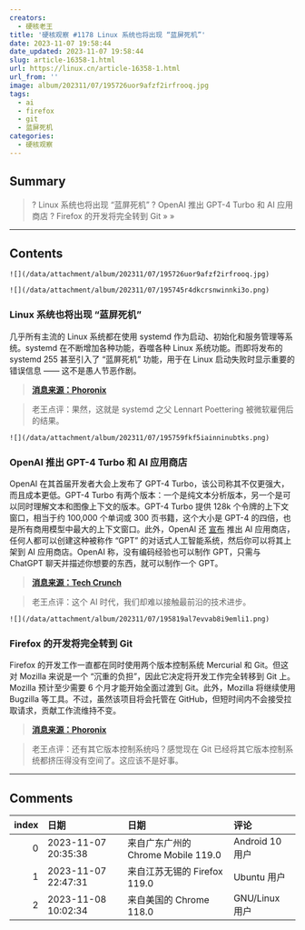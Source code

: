 ```yaml
---
creators:
  - 硬核老王
title: '硬核观察 #1178 Linux 系统也将出现 “蓝屏死机”'
date: 2023-11-07 19:58:44
date_updated: 2023-11-07 19:58:44
slug: article-16358-1.html
url: https://linux.cn/article-16358-1.html
url_from: ''
image: album/202311/07/195726uor9afzf2irfrooq.jpg
tags:
  - ai
  - firefox
  - git
  - 蓝屏死机
categories:
  - 硬核观察
---
```


## Summary

> ? Linux 系统也将出现 “蓝屏死机”
> ? OpenAI 推出 GPT-4 Turbo 和 AI 应用商店
> ? Firefox 的开发将完全转到 Git
> » 
> »

***

<!-- more -->

## Contents

`![](/data/attachment/album/202311/07/195726uor9afzf2irfrooq.jpg)`

`![](/data/attachment/album/202311/07/195745r4dkcrsnwinnki3o.png)`

### Linux 系统也将出现 “蓝屏死机”

几乎所有主流的 Linux 系统都在使用 systemd 作为启动、初始化和服务管理等系统。systemd 在不断增加各种功能，吞噬各种 Linux 系统功能。而即将发布的 systemd 255 甚至引入了 “蓝屏死机” 功能，用于在 Linux 启动失败时显示重要的错误信息 —— 这不是愚人节恶作剧。

> 
> **[消息来源：Phoronix](https://www.phoronix.com/news/systemd-255-rc1)**
> 
> 
> 

> 
> 老王点评：果然，这就是 systemd 之父 Lennart Poettering 被微软雇佣后的结果。
> 
> 
> 

`![](/data/attachment/album/202311/07/195759fkf5iainninubtks.png)`

### OpenAI 推出 GPT-4 Turbo 和 AI 应用商店

OpenAI 在其首届开发者大会上发布了 GPT-4 Turbo，该公司称其不仅更强大，而且成本更低。GPT-4 Turbo 有两个版本：一个是纯文本分析版本，另一个是可以同时理解文本和图像上下文的版本。GPT-4 Turbo 提供 128k 个令牌的上下文窗口，相当于约 100,000 个单词或 300 页书籍，这个大小是 GPT-4 的四倍，也是所有商用模型中最大的上下文窗口。此外，OpenAI 还 [宣布](https://techcrunch.com/2023/11/06/app-store-for-ai-build-your-own-gpt-and-sell-it-on-openais-gpt-store/) 推出 AI 应用商店，任何人都可以创建这种被称作 “GPT” 的对话式人工智能系统，然后你可以将其上架到 AI 应用商店。OpenAI 称，没有编码经验也可以制作 GPT，只需与 ChatGPT 聊天并描述你想要的东西，就可以制作一个 GPT。

> 
> **[消息来源：Tech Crunch](https://techcrunch.com/2023/11/06/openai-launches-gpt-4-turbo-and-launches-fine-tuning-program-for-gpt-4/)**
> 
> 
> 

> 
> 老王点评：这个 AI 时代，我们却难以接触最前沿的技术进步。
> 
> 
> 

`![](/data/attachment/album/202311/07/195819al7evvab8i9emli1.png)`

### Firefox 的开发将完全转到 Git

Firefox 的开发工作一直都在同时使用两个版本控制系统 Mercurial 和 Git。但这对 Mozilla 来说是一个 “沉重的负担”，因此它决定将开发工作完全转移到 Git 上。Mozilla 预计至少需要 6 个月才能开始全面过渡到 Git。此外，Mozilla 将继续使用 Bugzilla 等工具。不过，虽然该项目将会托管在 GitHub，但短时间内不会接受拉取请求，贡献工作流维持不变。

> 
> **[消息来源：Phoronix](https://www.phoronix.com/news/Firefox-Going-Git)**
> 
> 
> 

> 
> 老王点评：还有其它版本控制系统吗？感觉现在 Git 已经将其它版本控制系统都挤压得没有空间了。这应该不是好事。
> 
> 
>

***

## Comments

|   index | 日期                | 日期                                               | 评论                                                                                                                                                    |
|--------:|:--------------------|:---------------------------------------------------|:--------------------------------------------------------------------------------------------------------------------------------------------------------|
|       0 | 2023-11-07 20:35:38 | 来自广东广州的 Chrome Mobile 119.0|Android 10 用户 | systemd招致不少批评不是没有原因的。。。                                                                                                                 |
|       1 | 2023-11-07 22:47:31 | 来自江苏无锡的 Firefox 119.0|Ubuntu 用户           | SVN表示在非IT行业的企业环境，我还活得很好。。。                                                                                                         |
|       2 | 2023-11-08 10:02:34 | 来自美国的 Chrome 118.0|GNU/Linux 用户             | 除了非IT行业，有些开源项目也在用SVN。像是Read The Docs，以及Arch Linux的软件仓库，内部都还在用SVN。其中Arch还借助SVN2Git来向Git用户开放对软件仓库的访问 |

